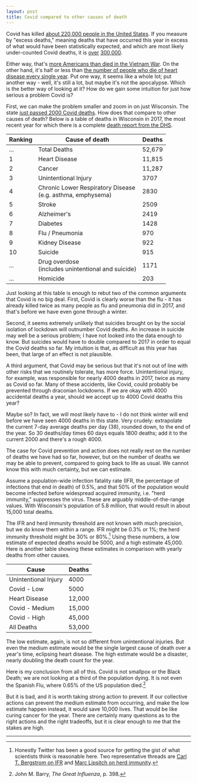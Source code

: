```yaml
---
layout: post
title: Covid compared to other causes of death
---
```


Covid has killed [about 220,000 people in the United States](https://covidtracking.com/). If you measure by "excess deaths," meaning deaths that have occurred this year in excess of what would have been statistically expected, and which are most likely under-counted Covid deaths, it is [over](https://twitter.com/lymanstoneky/status/1322253419491561473?s=20) [300,000](https://www.cdc.gov/mmwr/volumes/69/wr/mm6942e2.htm).

Either way, that's [more Americans than died in the Vietnam War](https://en.wikipedia.org/wiki/United_States_military_casualties_of_war). On the other hand, it's  half or less than [the number of people who die of heart disease every single year](https://www.cdc.gov/nchs/fastats/leading-causes-of-death.htm). Put one way, it seems like a whole lot; put another way - well, it's still a lot, but maybe it's not the apocalypse. Which is the better way of looking at it? How do we gain some intuition for just how serious a problem Covid is?

First, we can make the problem smaller and zoom in on just Wisconsin. The state [just passed 2000 Covid deaths](https://amp.jsonline.com/story/news/2020/10/31/wisconsin-coronavirus-2-000-covid-19-deaths-new-case-record/6101663002/). How does that compare to other causes of death? Below is a table of deaths in Wisconsin in 2017, the most recent year for which there is a complete [death report from the DHS](https://www.dhs.wisconsin.gov/publications/p01170-19.pdf).

Ranking | Cause of death | Deaths 
--| ---------- | ----------- 
...| Total Deaths | 52,679
1 | Heart Disease | 11,815
2 | Cancer | 11,287
3 | Unintentional Injury | 3707
4 | Chronic Lower Respiratory Disease<br>(e.g. asthma, emphysema) | 2830
5 | Stroke | 2509
6 | Alzheimer's | 2419
7 | Diabetes | 1428
8 | Flu / Pneumonia | 970
9 | Kidney Disease | 922
10 | Suicide | 915
...| Drug overdose<br>(includes unintentional and suicide) | 1171
...| Homicide | 203

Just looking at this table is enough to rebut two of the common arguments that Covid is no big deal. First, Covid is clearly worse than the flu - it has already killed twice as many people as flu and pneumonia did in 2017, and that's before we have even gone through a winter.

Second, it seems extremely unlikely that suicides brought on by the social isolation of lockdown will outnumber Covid deaths. An increase in suicide may well be a serious problem; I have not looked into the data enough to know. But suicides would have to double compared to 2017 in order to equal the Covid deaths so far. My intuition is that, as difficult as this year has been, that large of an effect is not plausible.

A third argument, that Covid may be serious but that it's not out of line with other risks that we routinely tolerate, has more force. Unintentional injury, for example, was responsible for nearly 4000 deaths in 2017, twice as many as Covid so far. Many of these accidents, like Covid, could probably be prevented through draconian lockdowns. If we are okay with 4000 accidental deaths a year, should we accept up to 4000 Covid deaths this year?

Maybe so? In fact, we will most likely have to - I do not think winter will end before we have seen 4000 deaths in this state. Very crudely: extrapolate the current 7-day average deaths per day (38), rounded down, to the end of the year. So 30 deaths/day times 60 days equals 1800 deaths; add it to the current 2000 and there's a rough 4000.

The case for Covid prevention and action does not really rest on the number of deaths we have had so far, however, but on the number of deaths we may be able to prevent, compared to going back to life as usual. We cannot know this with much certainty, but we can estimate.

Assume a population-wide infection fatality rate (IFR, the percentage of infections that end in death) of 0.5%, and that 50% of the population would become infected before widespread acquired immunity, i.e. "herd immunity," suppresses the virus. These are arguably middle-of-the-range values. With Wisconsin's population of 5.8 million, that would result in about 15,000 total deaths.

The IFR and herd immunity threshold are not known with much precision, but we do know them within a range. IFR might be 0.3% or 1%; the herd immunity threshold might be 30% or 80%.[^IFR] Using these numbers, a low estimate of expected deaths would be 5000, and a high estimate 45,000. Here is another table showing these estimates in comparison with yearly deaths from other causes.

Cause | Deaths
----- | -----
Unintentional Injury | 4000
Covid - Low | 5000
Heart Disease | 12,000
Covid - Medium | 15,000
Covid - High | 45,000
All Deaths | 53,000

The low estimate, again, is not so different from unintentional injuries. But even the medium estimate would be the single largest cause of death over a year's time, eclipsing heart disease. The high estimate would be a disaster, nearly doubling the death count for the year. 

Here is my conclusion from all of this. Covid is not smallpox or the Black Death; we are not looking at a third of the population dying. It is not even the Spanish Flu, where 0.65% of the US population died.[^Barry] 

But it is bad, and it is worth taking strong action to prevent. If our collective actions can prevent the medium estimate from occurring, and make the low estimate happen instead, it would save 10,000 lives. That would be like curing cancer for the year. There are certainly many questions as to the right actions and the right tradeoffs, but it is clear enough to me that the stakes are high.

----

[^IFR]: Honestly Twitter has been a good source for getting the gist of what scientists think is reasonable here. Two representative threads are [Carl T. Bergstrom on IFR](https://twitter.com/CT_Bergstrom/status/1282076519687315456?s=20) and [Marc Lipsitch on herd immunity](https://twitter.com/mlipsitch/status/1258827506930667523?s=20).

[^Barry]: John M. Barry, *The Great Influenza*, p. 398.
